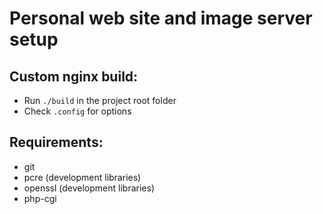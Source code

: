 # Personal web site and image server setup

## Custom nginx build:
* Run `./build` in the project root folder
* Check `.config` for options

## Requirements:
* git
* pcre (development libraries)
* openssl (development libraries)
* php-cgi
